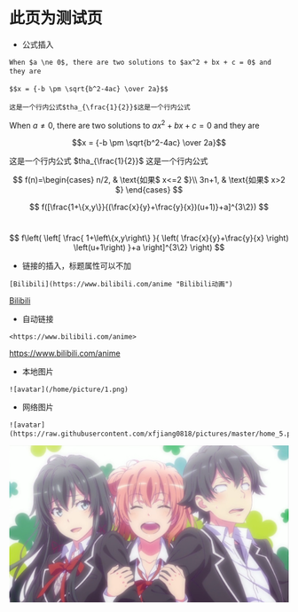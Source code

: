 # 此页为测试页

* 公式插入

```
When $a \ne 0$, there are two solutions to $ax^2 + bx + c = 0$ and they are 

$$x = {-b \pm \sqrt{b^2-4ac} \over 2a}$$ 

这是一个行内公式$tha_{\frac{1}{2}}$这是一个行内公式
```

When $a \ne 0$, there are two solutions to $ax^2 + bx + c = 0$ and they are 

$$x = {-b \pm \sqrt{b^2-4ac} \over 2a}$$

这是一个行内公式 $tha_{\frac{1}{2}}$ 这是一个行内公式

 $$  f(n)=\begin{cases} n/2, & \text{如果$ x<=2 $}\\ 3n+1, & \text{如果$ x>2 $} \end{cases} $$

 $$ f([\frac{1+\{x,y\}}{(\frac{x}{y}+\frac{y}{x})(u+1)}+a]^{3\2}) $$

​    $$ f\left(    \left[        \frac{            1+\left\{x,y\right\}        }{        \left(            \frac{x}{y}+\frac{y}{x}        \right)        \left(u+1\right)        }+a    \right]^{3\2} \right) $$

* 链接的插入，标题属性可以不加

```
[Bilibili](https://www.bilibili.com/anime "Bilibili动画")
```

[Bilibili](https://www.bilibili.com/anime "Bilibili动画")

* 自动链接

```
<https://www.bilibili.com/anime>
```

<https://www.bilibili.com/anime>

* 本地图片

```
![avatar](/home/picture/1.png)
```

* 网络图片

```
![avatar](https://raw.githubusercontent.com/xfjiang0818/pictures/master/home_5.png)
```

![avatar](https://raw.githubusercontent.com/xfjiang0818/pictures/master/home_5.png)
